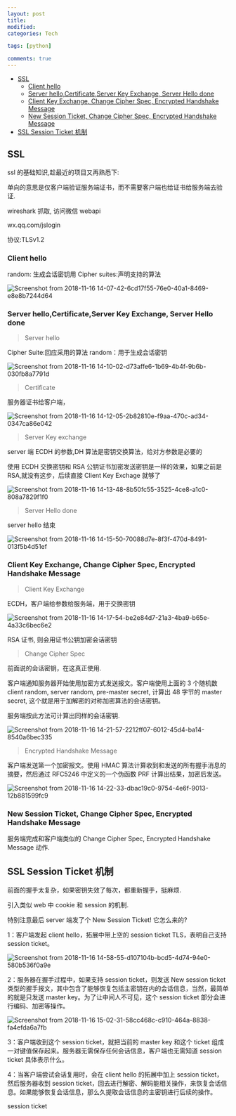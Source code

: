 ```yaml
---
layout: post
title:
modified:
categories: Tech

tags: [python]

comments: true
---
```


<!-- TOC -->

- [SSL](#SSL)
  - [Client hello](#Client-hello)
  - [Server hello,Certificate,Server Key Exchange, Server Hello done](#Server-helloCertificateServer-Key-Exchange-Server-Hello-done)
  - [Client Key Exchange, Change Cipher Spec, Encrypted Handshake Message](#Client-Key-Exchange-Change-Cipher-Spec-Encrypted-Handshake-Message)
  - [New Session Ticket, Change Cipher Spec, Encrypted Handshake Message](#New-Session-Ticket-Change-Cipher-Spec-Encrypted-Handshake-Message)
- [SSL Session Ticket 机制](#SSL-Session-Ticket-机制)

<!-- /TOC -->

## SSL

ssl 的基础知识,趁最近的项目又再熟悉下:

单向的意思是仅客户端验证服务端证书，而不需要客户端也给证书给服务端去验证.

wireshark 抓取, 访问微信 webapi

wx.qq.com/jslogin

协议:TLSv1.2

### Client hello

random: 生成会话密钥用
Cipher suites:声明支持的算法

![Screenshot from 2018-11-16 14-07-42-6cd17f55-76e0-40a1-8469-e8e8b7244d64](https://images-1257933000.cos.ap-chengdu.myqcloud.com/Screenshot%20from%202018-11-16%2014-07-42-6cd17f55-76e0-40a1-8469-e8e8b7244d64.png)

### Server hello,Certificate,Server Key Exchange, Server Hello done

> Server hello

Cipher Suite:回应采用的算法
random：用于生成会话密钥

![Screenshot from 2018-11-16 14-10-02-d73affe6-1b69-4b4f-9b6b-030fb8a7791d](https://images-1257933000.cos.ap-chengdu.myqcloud.com/Screenshot%20from%202018-11-16%2014-10-02-d73affe6-1b69-4b4f-9b6b-030fb8a7791d.png)

> Certificate

服务器证书给客户端，

![Screenshot from 2018-11-16 14-12-05-2b82810e-f9aa-470c-ad34-0347ca86e042](https://images-1257933000.cos.ap-chengdu.myqcloud.com/Screenshot%20from%202018-11-16%2014-12-05-2b82810e-f9aa-470c-ad34-0347ca86e042.png)

> Server Key exchange

server 端 ECDH 的参数,DH 算法是密钥交换算法，给对方参数是必要的

使用 ECDH 交换密钥和 RSA 公钥证书加密发送密钥是一样的效果，如果之前是 RSA,就没有这步，后续直接 Client Key Exchage 就够了

![Screenshot from 2018-11-16 14-13-48-8b50fc55-3525-4ce8-a1c0-808a7829f1f0](https://images-1257933000.cos.ap-chengdu.myqcloud.com/Screenshot%20from%202018-11-16%2014-13-48-8b50fc55-3525-4ce8-a1c0-808a7829f1f0.png)

> Server Hello done

server hello 结束

![Screenshot from 2018-11-16 14-15-50-70088d7e-8f3f-470d-8491-013f5b4d51ef](https://images-1257933000.cos.ap-chengdu.myqcloud.com/Screenshot%20from%202018-11-16%2014-15-50-70088d7e-8f3f-470d-8491-013f5b4d51ef.png)

### Client Key Exchange, Change Cipher Spec, Encrypted Handshake Message

> Client Key Exchange

ECDH，客户端给参数给服务端，用于交换密钥

![Screenshot from 2018-11-16 14-17-54-be2e84d7-21a3-4ba9-b65e-4a33c6bec6e2](https://images-1257933000.cos.ap-chengdu.myqcloud.com/Screenshot%20from%202018-11-16%2014-17-54-be2e84d7-21a3-4ba9-b65e-4a33c6bec6e2.png)

RSA 证书, 则会用证书公钥加密会话密钥

> Change Cipher Spec

前面说的会话密钥，在这真正使用.

客户端通知服务器开始使用加密方式发送报文。客户端使用上面的 3 个随机数 client random, server random, pre-master secret, 计算出 48 字节的 master secret, 这个就是用于加解密的对称加密算法的会话密钥。

服务端按此方法可计算出同样的会话密钥.

![Screenshot from 2018-11-16 14-21-57-2212ff07-6012-45d4-ba14-8540a6bec335](https://images-1257933000.cos.ap-chengdu.myqcloud.com/Screenshot%20from%202018-11-16%2014-21-57-2212ff07-6012-45d4-ba14-8540a6bec335.png)

> Encrypted Handshake Message

客户端发送第一个加密报文。使用 HMAC 算法计算收到和发送的所有握手消息的摘要，然后通过 RFC5246 中定义的一个伪函数 PRF 计算出结果，加密后发送。

![Screenshot from 2018-11-16 14-22-33-dbac19c0-9754-4e6f-9013-12b881599fc9](https://images-1257933000.cos.ap-chengdu.myqcloud.com/Screenshot%20from%202018-11-16%2014-22-33-dbac19c0-9754-4e6f-9013-12b881599fc9.png)

### New Session Ticket, Change Cipher Spec, Encrypted Handshake Message

服务端完成和客户端类似的 Change Cipher Spec, Encrypted Handshake Message 动作.

## SSL Session Ticket 机制

前面的握手太复杂，如果密钥失效了每次，都重新握手，挺麻烦.

引入类似 web 中 cookie 和 session 的机制.

特别注意最后 server 端发了个 New Session Ticket! 它怎么来的?

1：客户端发起 client hello，拓展中带上空的 session ticket TLS，表明自己支持 session ticket。

![Screenshot from 2018-11-16 14-58-55-d107104b-bcd5-4d74-94e0-580b536f0a9e](https://images-1257933000.cos.ap-chengdu.myqcloud.com/Screenshot%20from%202018-11-16%2014-58-55-d107104b-bcd5-4d74-94e0-580b536f0a9e.png)

2：服务器在握手过程中，如果支持 session ticket，则发送 New session ticket 类型的握手报文，其中包含了能够恢复包括主密钥在内的会话信息，当然，最简单的就是只发送 master key。为了让中间人不可见，这个 session ticket 部分会进行编码、加密等操作。

![Screenshot from 2018-11-16 15-02-31-58cc468c-c910-464a-8838-fa4efda6a7fb](https://images-1257933000.cos.ap-chengdu.myqcloud.com/Screenshot%20from%202018-11-16%2015-02-31-58cc468c-c910-464a-8838-fa4efda6a7fb.png)

3：客户端收到这个 session ticket，就把当前的 master key 和这个 ticket 组成一对键值保存起来。服务器无需保存任何会话信息，客户端也无需知道 session ticket 具体表示什么。

4：当客户端尝试会话复用时，会在 client hello 的拓展中加上 session ticket，然后服务器收到 session ticket，回去进行解密、解码能相关操作，来恢复会话信息。如果能够恢复会话信息，那么久提取会话信息的主密钥进行后续的操作。

session ticket
